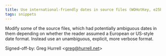 ```yaml
---
title: Use international-friendly dates in source files (WOHotKey, e25bb7c)
tags: snippets
---
```


Modify some of the source files, which had potentially ambiguous dates in them depending on whether the reader assumed a European or US-style date format. Instead use an unambiguous, explicit, more verbose format.

Signed-off-by: Greg Hurrell &lt;greg@hurrell.net&gt;
